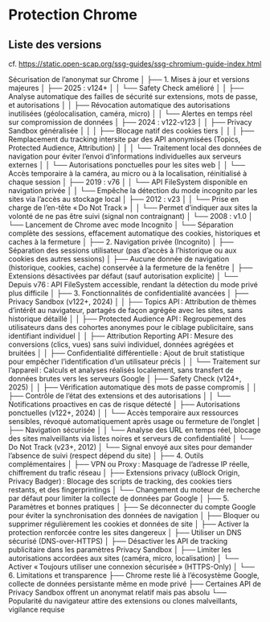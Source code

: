 # Protection Chrome

## Liste des versions

cf. https://static.open-scap.org/ssg-guides/ssg-chromium-guide-index.html

Sécurisation de l’anonymat sur Chrome
│
├── 1. Mises à jour et versions majeures
│   ├── 2025 : v124+
│   │   └── Safety Check amélioré
│   │       ├── Analyse automatique des failles de sécurité sur extensions, mots de passe, et autorisations
│   │       ├── Révocation automatique des autorisations inutilisées (géolocalisation, caméra, micro)
│   │       └── Alertes en temps réel sur compromission de données
│   ├── 2024 : v122-v123
│   │   ├── Privacy Sandbox généralisée
│   │   │   ├── Blocage natif des cookies tiers
│   │   │   ├── Remplacement du tracking intersite par des API anonymisées (Topics, Protected Audience, Attribution)
│   │   │   └── Traitement local des données de navigation pour éviter l’envoi d’informations individuelles aux serveurs externes
│   │   └── Autorisations ponctuelles pour les sites web
│   │       └── Accès temporaire à la caméra, au micro ou à la localisation, réinitialisé à chaque session
│   ├── 2019 : v76
│   │   └── API FileSystem disponible en navigation privée
│   │       └── Empêche la détection du mode incognito par les sites via l’accès au stockage local
│   ├── 2012 : v23
│   │   └── Prise en charge de l’en-tête « Do Not Track »
│   │       └── Permet d’indiquer aux sites la volonté de ne pas être suivi (signal non contraignant)
│   └── 2008 : v1.0
│       └── Lancement de Chrome avec mode Incognito
│           └── Séparation complète des sessions, effacement automatique des cookies, historiques et caches à la fermeture
│
├── 2. Navigation privée (Incognito)
│   ├── Séparation des sessions utilisateur (pas d’accès à l’historique ou aux cookies des autres sessions)
│   ├── Aucune donnée de navigation (historique, cookies, cache) conservée à la fermeture de la fenêtre
│   ├── Extensions désactivées par défaut (sauf autorisation explicite)
│   └── Depuis v76 : API FileSystem accessible, rendant la détection du mode privé plus difficile
│
├── 3. Fonctionnalités de confidentialité avancées
│   ├── Privacy Sandbox (v122+, 2024)
│   │   ├── Topics API : Attribution de thèmes d’intérêt au navigateur, partagés de façon agrégée avec les sites, sans historique détaillé
│   │   ├── Protected Audience API : Regroupement des utilisateurs dans des cohortes anonymes pour le ciblage publicitaire, sans identifiant individuel
│   │   ├── Attribution Reporting API : Mesure des conversions (clics, vues) sans suivi individuel, données agrégées et bruitées
│   │   ├── Confidentialité différentielle : Ajout de bruit statistique pour empêcher l’identification d’un utilisateur précis
│   │   └── Traitement sur l’appareil : Calculs et analyses réalisés localement, sans transfert de données brutes vers les serveurs Google
│   ├── Safety Check (v124+, 2025)
│   │   ├── Vérification automatique des mots de passe compromis
│   │   ├── Contrôle de l’état des extensions et des autorisations
│   │   └── Notifications proactives en cas de risque détecté
│   ├── Autorisations ponctuelles (v122+, 2024)
│   │   └── Accès temporaire aux ressources sensibles, révoqué automatiquement après usage ou fermeture de l’onglet
│   ├── Navigation sécurisée
│   │   └── Analyse des URL en temps réel, blocage des sites malveillants via listes noires et serveurs de confidentialité
│   └── Do Not Track (v23+, 2012)
│       └── Signal envoyé aux sites pour demander l’absence de suivi (respect dépend du site)
│
├── 4. Outils complémentaires
│   ├── VPN ou Proxy : Masquage de l’adresse IP réelle, chiffrement du trafic réseau
│   ├── Extensions privacy (uBlock Origin, Privacy Badger) : Blocage des scripts de tracking, des cookies tiers restants, et des fingerprintings
│   └── Changement du moteur de recherche par défaut pour limiter la collecte de données par Google
│
├── 5. Paramètres et bonnes pratiques
│   ├── Se déconnecter du compte Google pour éviter la synchronisation des données de navigation
│   ├── Bloquer ou supprimer régulièrement les cookies et données de site
│   ├── Activer la protection renforcée contre les sites dangereux
│   ├── Utiliser un DNS sécurisé (DNS-over-HTTPS)
│   ├── Désactiver les API de tracking publicitaire dans les paramètres Privacy Sandbox
│   ├── Limiter les autorisations accordées aux sites (caméra, micro, localisation)
│   └── Activer « Toujours utiliser une connexion sécurisée » (HTTPS-Only)
│
└── 6. Limitations et transparence
    ├── Chrome reste lié à l’écosystème Google, collecte de données persistante même en mode privé
    ├── Certaines API de Privacy Sandbox offrent un anonymat relatif mais pas absolu
    └── Popularité du navigateur attire des extensions ou clones malveillants, vigilance requise

